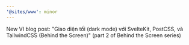 ```yaml
---
'@sites/www': minor
---
```


New VI blog post: "Giao diện tối (dark mode) với SvelteKit, PostCSS, và TailwindCSS (Behind the Screen)" (part 2 of Behind the Screen series)

